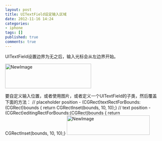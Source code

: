 ```yaml
---
layout: post
title: UITextField设定输入区域
date: 2012-11-16 14:24
categories:
- iphone
tags: []
published: true
comments: true
---
```

UITextField设置边界为无之后，输入光标会从左边界开始。

<img title="NewImage.png" src="http://phaibin.tk/wp-content/uploads/2012/11/NewImage1.png" alt="NewImage" width="280" height="80" border="0" />

要自定义输入位置，或者使用图片，或者定义一个UITextField的子类，然后覆盖下面的方法：
    // placeholder position
    - (CGRect)textRectForBounds:(CGRect)bounds { return CGRectInset(bounds, 10, 10);}
    // text position
    - (CGRect)editingRectForBounds:(CGRect)bounds { return CGRectInset(bounds, 10, 10);}
<img title="NewImage.png" src="http://phaibin.tk/wp-content/uploads/2012/11/NewImage.png" alt="NewImage" width="270" height="63" border="0" />
